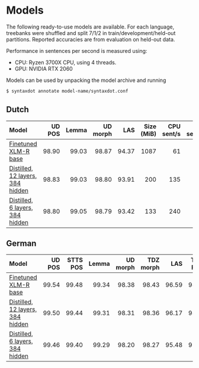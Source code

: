 # Models

The following ready-to-use models are available. For each language,
treebanks were shuffled and split 7/1/2 in train/development/held-out
partitions. Reported accuracies are from evaluation on held-out data.

Performance in sentences per second is measured using:

* CPU: Ryzen 3700X CPU, using 4 threads.
* GPU: NVIDIA RTX 2060

Models can be used by unpacking the model archive and running

```bash
$ syntaxdot annotate model-name/syntaxdot.conf
```

## Dutch

| Model                                                                                                     | UD POS | Lemma | UD morph |   LAS | Size (MiB) | CPU sent/s | GPU sents/s |
|:----------------------------------------------------------------------------------------------------------|-------:|------:|---------:|------:|-----------:|-----------:|------------:|
| [Finetuned XLM-R base](https://s3.tensordot.com/syntaxdot/models/nl-ud-huge-20210301.tar.gz)              |  98.90 | 99.03 |    98.87 | 94.37 |       1087 |         61 |         755 |
| [Distilled, 12 layers, 384 hidden](https://s3.tensordot.com/syntaxdot/models/nl-ud-large-20210324.tar.gz) |  98.83 | 99.03 |    98.80 | 93.91 |        200 |        135 |        1450 |
| [Distilled, 6 layers, 384 hidden](https://s3.tensordot.com/syntaxdot/models/nl-ud-medium-20210312.tar.gz) |  98.80 | 99.05 |    98.79 | 93.42 |        133 |        240 |        2359 |

## German

| Model                                                                                                     | UD POS | STTS POS | Lemma | UD morph | TDZ morph |   LAS | Topo Field | Size (MiB) | CPU sent/s | GPU sent/s |
|:----------------------------------------------------------------------------------------------------------|-------:|---------:|------:|---------:|----------:|------:|-----------:|-----------:|-----------:|-----------:|
| [Finetuned XLM-R base](https://s3.tensordot.com/syntaxdot/models/de-ud-huge-20210307.tar.gz)              |  99.54 |    99.48 | 99.34 |    98.38 |     98.43 | 96.59 |      98.17 |       1087 |         45 |        614 |
| [Distilled, 12 layers, 384 hidden](https://s3.tensordot.com/syntaxdot/models/de-ud-large-20210326.tar.gz) |  99.50 |    99.44 | 99.31 |    98.31 |     98.36 | 96.17 |      98.12 |        208 |        105 |       1131 |
| [Distilled, 6 layers, 384 hidden](https://s3.tensordot.com/syntaxdot/models/de-ud-large-20210326.tar.gz)  |  99.46 |    99.40 | 99.29 |    98.20 |     98.27 | 95.48 |      97.97 |        140 |        180 |       1748 |

